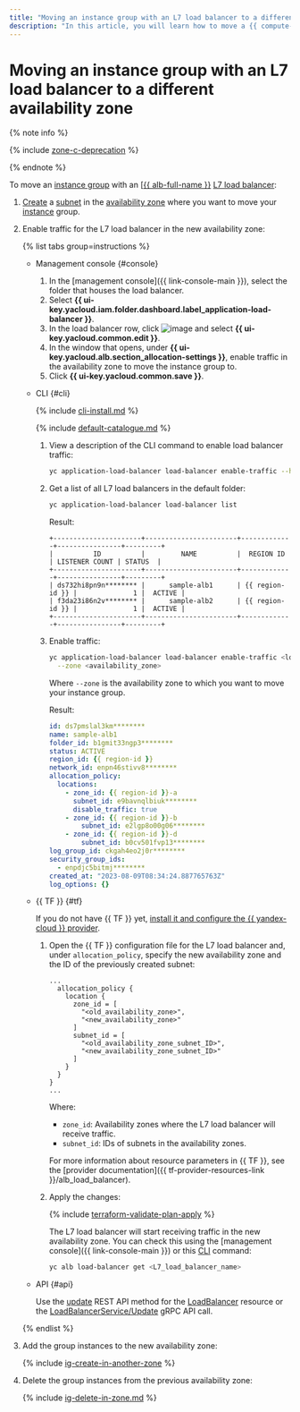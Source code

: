 ```yaml
---
title: "Moving an instance group with an L7 load balancer to a different availability zone"
description: "In this article, you will learn how to move a {{ compute-full-name }} instance group with an L7 load balancer across availability zones."
---
```


# Moving an instance group with an L7 load balancer to a different availability zone


{% note info %}

{% include [zone-c-deprecation](../../../_includes/vpc/zone-c-deprecation.md) %}

{% endnote %}

To move an [instance group](../../concepts/instance-groups/index.md) with an [[{{ alb-full-name }}](../../../application-load-balancer/) [L7 load balancer](../../../application-load-balancer/concepts/application-load-balancer.md):

1. [Create](../../../vpc/operations/subnet-create.md) a [subnet](../../../vpc/concepts/network.md#subnet) in the [availability zone](../../../overview/concepts/geo-scope.md) where you want to move your [instance](../../concepts/vm.md) group.
1. Enable traffic for the L7 load balancer in the new availability zone:

   {% list tabs group=instructions %}

   - Management console {#console}

      1. In the [management console]({{ link-console-main }}), select the folder that houses the load balancer.
      1. Select **{{ ui-key.yacloud.iam.folder.dashboard.label_application-load-balancer }}**.
      1. In the load balancer row, click ![image](../../../_assets/console-icons/ellipsis.svg) and select **{{ ui-key.yacloud.common.edit }}**.
      1. In the window that opens, under **{{ ui-key.yacloud.alb.section_allocation-settings }}**, enable traffic in the availability zone to move the instance group to.
      1. Click **{{ ui-key.yacloud.common.save }}**.

   - CLI {#cli}

      {% include [cli-install.md](../../../_includes/cli-install.md) %}

      {% include [default-catalogue.md](../../../_includes/default-catalogue.md) %}

      1. View a description of the CLI command to enable load balancer traffic:

         ```bash
         yc application-load-balancer load-balancer enable-traffic --help
         ```

      1. Get a list of all L7 load balancers in the default folder:

         ```bash
         yc application-load-balancer load-balancer list
         ```

         Result:

         ```text
         +----------------------+-----------------------+-------------+----------------+---------+
         |          ID          |         NAME          |  REGION ID  | LISTENER COUNT | STATUS  |
         +----------------------+-----------------------+-------------+----------------+---------+
         | ds732hi8pn9n******** |      sample-alb1      | {{ region-id }} |              1 |  ACTIVE |
         | f3da23i86n2v******** |      sample-alb2      | {{ region-id }} |              1 |  ACTIVE |
         +----------------------+-----------------------+-------------+----------------+---------+
         ```

      1. Enable traffic:

         ```bash
         yc application-load-balancer load-balancer enable-traffic <load_balancer_name> \
           --zone <availability_zone>
         ```

         Where `--zone` is the availability zone to which you want to move your instance group.

         Result:

         ```yaml
         id: ds7pmslal3km********
         name: sample-alb1
         folder_id: b1gmit33ngp3********
         status: ACTIVE
         region_id: {{ region-id }}
         network_id: enpn46stivv8********
         allocation_policy:
           locations:
             - zone_id: {{ region-id }}-a
               subnet_id: e9bavnqlbiuk********
               disable_traffic: true
             - zone_id: {{ region-id }}-b
                 subnet_id: e2lgp8o00g06********
             - zone_id: {{ region-id }}-d
                 subnet_id: b0cv501fvp13********
         log_group_id: ckgah4eo2j0r********
         security_group_ids:
           - enpdjc5bitmj********
         created_at: "2023-08-09T08:34:24.887765763Z"
         log_options: {}
         ```

   - {{ TF }} {#tf}

      If you do not have {{ TF }} yet, [install it and configure the {{ yandex-cloud }} provider](../../../tutorials/infrastructure-management/terraform-quickstart.md#install-terraform).

      1. Open the {{ TF }} configuration file for the L7 load balancer and, under `allocation_policy`, specify the new availability zone and the ID of the previously created subnet:

         ```hcl
         ...
           allocation_policy {
             location {
               zone_id = [
                 "<old_availability_zone>",
                 "<new_availability_zone>"
               ]
               subnet_id = [
                 "<old_availability_zone_subnet_ID>",
                 "<new_availability_zone_subnet_ID>"
               ]
             }
           }
         }
         ...
         ```

         Where:

         * `zone_id`: Availability zones where the L7 load balancer will receive traffic.
         * `subnet_id`: IDs of subnets in the availability zones.

         For more information about resource parameters in {{ TF }}, see the [provider documentation]({{ tf-provider-resources-link }}/alb_load_balancer).

      1. Apply the changes:

         {% include [terraform-validate-plan-apply](../../../_tutorials/_tutorials_includes/terraform-validate-plan-apply.md) %}

         The L7 load balancer will start receiving traffic in the new availability zone. You can check this using the [management console]({{ link-console-main }}) or this [CLI](../../../cli/) command:

         ```bash
         yc alb load-balancer get <L7_load_balancer_name>
         ```

   - API {#api}

      Use the [update](../../../application-load-balancer/api-ref/LoadBalancer/update.md) REST API method for the [LoadBalancer](../../../application-load-balancer/api-ref/LoadBalancer/index.md) resource or the [LoadBalancerService/Update](../../../application-load-balancer/api-ref/grpc/load_balancer_service.md#Update) gRPC API call.

   {% endlist %}

1. Add the group instances to the new availability zone:

   {% include [ig-create-in-another-zone](../../../_includes/compute/ig-create-in-another-zone.md) %}

1. Delete the group instances from the previous availability zone:

   {% include [ig-delete-in-zone.md](../../../_includes/compute/ig-delete-in-zone.md) %}